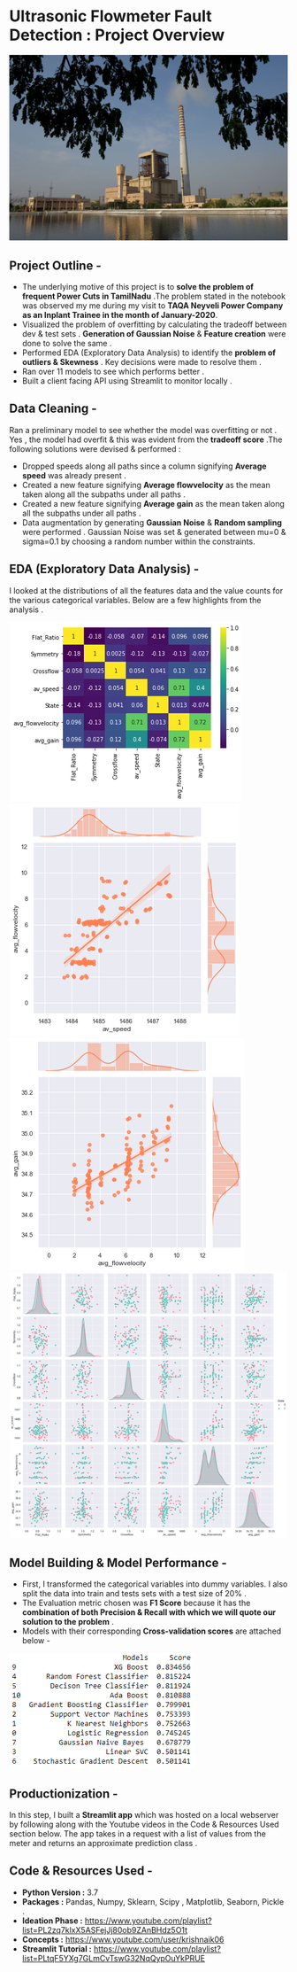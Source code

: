 # Ultrasonic Flowmeter Fault Detection : Project Overview 

![](taqa-neyveli.jpg)

## Project Outline - 
- The underlying motive of this project is to **solve the problem of frequent Power Cuts in TamilNadu** .The problem stated in the notebook was observed my me during my visit to **TAQA Neyveli Power Company as an Inplant Trainee in the month of January-2020**.
- Visualized the problem of overfitting by calculating the tradeoff between dev & test sets . **Generation of Gaussian Noise** & **Feature creation** were done to solve the same .
- Performed EDA (Exploratory Data Analysis) to identify the **problem of outliers & Skewness** . Key decisions were made to resolve them . 
- Ran over 11 models to see which performs better . 
- Built a client facing API using Streamlit to monitor locally . 

## Data Cleaning - 
Ran a preliminary model to see whether the model was overfitting or not . Yes , the model had overfit & this was evident from the **tradeoff score** .The following solutions were devised & performed :
- Dropped speeds along all paths since a column signifying **Average speed** was already present .
- Created a new feature signifying **Average flowvelocity** as the mean taken along all the subpaths under all paths .
- Created a new feature signifying **Average gain** as the mean taken along all the subpaths under all paths .
- Data augmentation by generating **Gaussian Noise** & **Random sampling** were performed . Gaussian Noise was set & generated between mu=0 & sigma=0.1 by choosing a random number within the constraints.

## EDA (Exploratory Data Analysis) - 
I looked at the distributions of all the features data and the value counts for the various categorical variables. Below are a few highlights from the analysis .

![](correlation.png)
![](feature-correlation-1.png)
![](feature-correlation-2.png)  	
![](pairplot.png)

## Model Building & Model Performance - 
- First, I transformed the categorical variables into dummy variables. I also split the data into train and tests sets with a test size of 20% . 
- The Evaluation metric chosen was **F1 Score** because it has the **combination of both Precision & Recall with which we will quote our solution to the problem** . 
- Models with their corresponding **Cross-validation scores** are attached below - 

![](model-performance.PNG)

## Productionization - 
In this step, I built a **Streamlit app** which was hosted on a local webserver by following along with the Youtube videos in the Code & Resources Used section below. The app takes in a request with a list of values from the meter and returns an approximate prediction class . 

## Code & Resources Used -
- **Python Version :** 3.7
- **Packages :** Pandas, Numpy, Sklearn, Scipy , Matplotlib, Seaborn, Pickle .
- **Ideation Phase :** https://www.youtube.com/playlist?list=PL2zq7klxX5ASFejJj80ob9ZAnBHdz5O1t
- **Concepts :** https://www.youtube.com/user/krishnaik06
- **Streamlit Tutorial :** https://www.youtube.com/playlist?list=PLtqF5YXg7GLmCvTswG32NqQypOuYkPRUE
